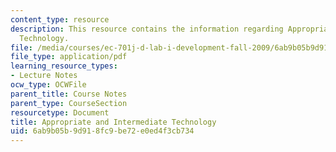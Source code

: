 ```yaml
---
content_type: resource
description: This resource contains the information regarding Appropriate and Intermediate
  Technology.
file: /media/courses/ec-701j-d-lab-i-development-fall-2009/6ab9b05b9d918fc9be72e0ed4f3cb734_MITEC_701JF09_lec04_notes.pdf
file_type: application/pdf
learning_resource_types:
- Lecture Notes
ocw_type: OCWFile
parent_title: Course Notes
parent_type: CourseSection
resourcetype: Document
title: Appropriate and Intermediate Technology
uid: 6ab9b05b-9d91-8fc9-be72-e0ed4f3cb734
---
```

